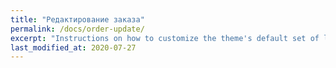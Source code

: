 ```yaml
---
title: "Редактирование заказа"
permalink: /docs/order-update/
excerpt: "Instructions on how to customize the theme's default set of layouts, includes, and stylesheets when using the Ruby Gem version."
last_modified_at: 2020-07-27
---
```

